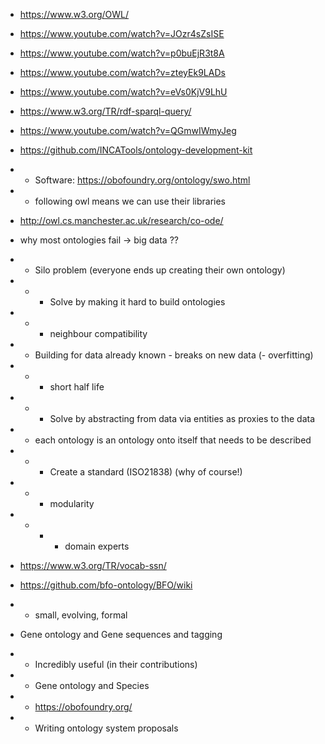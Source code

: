 - https://www.w3.org/OWL/
- https://www.youtube.com/watch?v=JOzr4sZsISE
- https://www.youtube.com/watch?v=p0buEjR3t8A
- https://www.youtube.com/watch?v=zteyEk9LADs
- https://www.youtube.com/watch?v=eVs0KjV9LhU
- https://www.w3.org/TR/rdf-sparql-query/
- https://www.youtube.com/watch?v=QGmwIWmyJeg
- https://github.com/INCATools/ontology-development-kit
- - Software: https://obofoundry.org/ontology/swo.html
- - following owl means we can use their libraries
- http://owl.cs.manchester.ac.uk/research/co-ode/
- why most ontologies fail -> big data ??
- - Silo problem (everyone ends up creating their own ontology)
- - - Solve by making it hard to build ontologies
- - - neighbour compatibility
- - Building for data already known - breaks on new data (- overfitting)
- - - short half life
- - - Solve by abstracting from data via entities as proxies to the data
- - each ontology is an ontology onto itself that needs to be described
- - - Create a standard (ISO21838) (why of course!)
- - - modularity
- - - - domain experts
- https://www.w3.org/TR/vocab-ssn/
- https://github.com/bfo-ontology/BFO/wiki
- - small, evolving, formal
- Gene ontology and Gene sequences and tagging
- - Incredibly useful (in their contributions)
- - Gene ontology and Species
- - https://obofoundry.org/

- - Writing ontology system proposals
